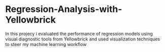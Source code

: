 # Regression-Analysis-with-Yellowbrick
In this projecy i evaluated the performance of regression models using visual diagnostic tools from Yellowbrick
and used visualization techniques to steer my machine learning workflow
